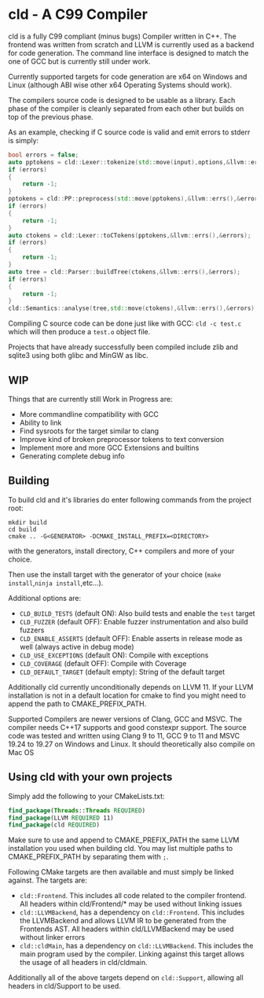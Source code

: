 # cld - A C99 Compiler

cld is a fully C99 compliant (minus bugs) Compiler written in C++. The frontend was written from scratch and LLVM is
currently used as a backend for code generation. The command line interface is designed to match the one of GCC but is
currently still under work.

Currently supported targets for code generation are x64 on Windows and Linux (although ABI wise other x64 Operating
Systems should work).

The compilers source code is designed to be usable as a library. Each phase of the compiler is cleanly separated from
each other but builds on top of the previous phase.

As an example, checking if C source code is valid and emit errors to stderr is simply:

```cpp
bool errors = false;
auto pptokens = cld::Lexer::tokenize(std::move(input),options,&llvm::errs(),&errors);
if (errors)
{
    return -1;    
}
pptokens = cld::PP::preprocess(std::move(pptokens),&llvm::errs(),&errors);
if (errors)
{
    return -1;
}
auto ctokens = cld::Lexer::toCTokens(pptokens,&llvm::errs(),&errors);
if (errors)
{
    return -1;
}
auto tree = cld::Parser::buildTree(ctokens,&llvm::errs(),&errors);
if (errors)
{
    return -1;
}
cld::Semantics::analyse(tree,std::move(ctokens),&llvm::errs(),&errors);
```

Compiling C source code can be done just like with GCC:
`cld -c test.c` which will then produce a `test.o` object file.

Projects that have already successfully been compiled include zlib and sqlite3 using both glibc and MinGW as libc.

## WIP

Things that are currently still Work in Progress are:

* More commandline compatibility with GCC
* Ability to link
* Find sysroots for the target similar to clang
* Improve kind of broken preprocessor tokens to text conversion
* Implement more and more GCC Extensions and builtins
* Generating complete debug info

## Building

To build cld and it's libraries do enter following commands from the project root:

```shell
mkdir build
cd build
cmake .. -G<GENERATOR> -DCMAKE_INSTALL_PREFIX=<DIRECTORY>
```

with the generators, install directory, C++ compilers and more of your choice.

Then use the install target with the generator of your choice (`make install`,`ninja install`,etc...).

Additional options are:

* `CLD_BUILD_TESTS` (default ON): Also build tests and enable the `test` target
* `CLD_FUZZER` (default OFF): Enable fuzzer instrumentation and also build fuzzers
* `CLD_ENABLE_ASSERTS` (default OFF): Enable asserts in release mode as well (always active in debug mode)
* `CLD_USE_EXCEPTIONS` (default ON): Compile with exceptions
* `CLD_COVERAGE` (default OFF): Compile with Coverage
* `CLD_DEFAULT_TARGET` (default empty): String of the default target

Additionally cld currently unconditionally depends on LLVM 11. If your LLVM installation is not in a default location
for cmake to find you might need to append the path to CMAKE_PREFIX_PATH.

Supported Compilers are newer versions of Clang, GCC and MSVC. The compiler needs C++17 supports and good constexpr
support. The source code was tested and written using Clang 9 to 11, GCC 9 to 11 and MSVC 19.24 to 19.27 on Windows and
Linux. It should theoretically also compile on Mac OS

## Using cld with your own projects

Simply add the following to your CMakeLists.txt:

```cmake
find_package(Threads::Threads REQUIRED)
find_package(LLVM REQUIRED 11)
find_package(cld REQUIRED)
```

Make sure to use and append to CMAKE_PREFIX_PATH the same LLVM installation you used when building cld. You may list
multiple paths to CMAKE_PREFIX_PATH by separating them with `;`.

Following CMake targets are then available and must simply be linked against. The targets are:

* `cld::Frontend`. This includes all code related to the compiler frontend. All headers within cld/Frontend/* may be
  used without linking issues
* `cld::LLVMBackend`, has a dependency on `cld::Frontend`. This includes the LLVMBackend and allows LLVM IR to be
  generated from the Frontends AST. All headers within cld/LLVMBackend may be used without linker errors
* `cld::cldMain`, has a dependency on `cld::LLVMBackend`. This includes the main program used by the compiler. Linking
  against this target allows the usage of all headers in cld/cldmain.

Additionally all of the above targets depend on `cld::Support`, allowing all headers in cld/Support to be used.

